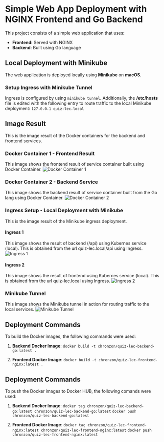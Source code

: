 # Simple Web App Deployment with NGINX Frontend and Go Backend

This project consists of a simple web application that uses:
- **Frontend**: Served with NGINX
- **Backend**: Built using Go language

## Local Deployment with Minikube

The web application is deployed locally using **Minikube** on **macOS**. 

### Setup Ingress with Minikube Tunnel

Ingress is configured by using `minikube tunnel`. Additionally, the **/etc/hosts** file is edited with the following entry to route traffic to the local Minikube deployment: `127.0.0.1 quiz-lec.local`

## Image Result

This is the image result of the Docker containers for the backend and frontend services.

### Docker Container 1 - Frontend Result
This image shows the frontend result of service container built using Docker Container.
![Docker Container 1](docker-container-1.png)

### Docker Container 2 - Backend Service
This image shows the backend result of service container built from the Go lang using Docker Container.
![Docker Container 2](docker-container-2.png)

### Ingress Setup - Local Deployment with Minikube

This is the image result of the Minikube ingress deployment.

#### Ingress 1
This image shows the result of backend (/api) using Kubernes service (local). 
This is obtained from the url quiz-lec.local/api using Ingress. 
![Ingress 1](ingress-1.png)

#### Ingress 2
This image shows the result of frontend using Kubernes service (local). 
This is obtained from the url quiz-lec.local using Ingress. 
![Ingress 2](ingress-2.png)

### Minikube Tunnel

This image shows the Minikube tunnel in action for routing traffic to the local services.
![Minikube Tunnel](minikube-tunnel.png)

## Deployment Commands

To build the Docker images, the following commands were used:

1. **Backend Docker Image**:
    `docker build -t chronzon/quiz-lec-backend-go:latest .`

2. **Frontend Docker Image**:
   `docker build -t chronzon/quiz-lec-frontend-nginx:latest .`

## Deployment Commands

To push the Docker images to Docker HUB, the following comands were used: 

1. **Backend Docker Image**:
    `docker tag chronzon/quiz-lec-backend-go:latest chronzon/quiz-lec-backend-go:latest`
    `docker push chronzon/quiz-lec-backend-go:latest`

2. **Frontend Docker Image**:
    `docker tag chronzon/quiz-lec-frontend-nginx:latest chronzon/quiz-lec-frontend-nginx:latest`
    `docker push chronzon/quiz-lec-frontend-nginx:latest`

   



